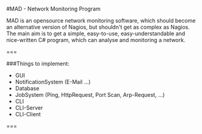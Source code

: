 #MAD - Network Monitoring Program

MAD is an opensource network monitoring software, which should become an alternative version of Nagios, but shouldn't get as complex as Nagios. The main aim is to get a simple, easy-to-use, easy-understandable and nice-written C# program, which can analyse and monitoring a network.

===

###Things to implement:

- GUI
- NotificationSystem (E-Mail ...)
- Database
- JobSystem (Ping, HttpRequest, Port Scan, Arp-Request, ...)
- CLI
- CLI-Server
- CLI-Client

===







